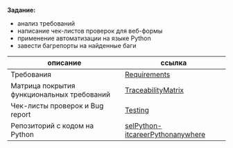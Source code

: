 **Задание:** 

- анализ требований
- написание чек-листов проверок для веб-формы
- применение автоматизации на языке Python
- завести багрепорты на найденные баги

| описание                                   | ссылка                                                       |
| ------------------------------------------ | ------------------------------------------------------------ |
| Требования                                 | [Requirements](https://docs.google.com/document/d/1Ynlyjq5NrntwsaKdANOnHoeLhL6rRbm8BQZM1nU4Pew/edit?usp=sharing) |
| Матрица покрытия функциональных требований | [TraceabilityMatrix](https://docs.google.com/spreadsheets/d/1d8Glyc16Q50MsrS-ToF2R3w22rk71ZiaYoRzOKF2-dI/edit?usp=sharing) |
| Чек-листы проверок и Bug report            | [Testing](https://docs.google.com/spreadsheets/d/18akqs3ga0S1EuyBH1Gz1hKWFUGZZocEc_H5qah7kw9g/edit?usp=sharing) |
| Репозиторий с кодом на Python              | [selPython-itcareerPythonanywhere](https://github.com/AG-Sokolova/selPython-itcareerPythonanywhere) |


